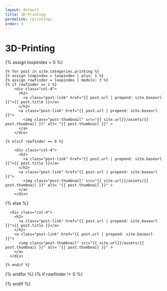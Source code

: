 ```yaml
---
layout: default
title: 3D-Printing
permalink: /printing/
order: 3
---
```


<div class="portfolio">

  <h1 class="page-heading">3D-Printing</h1>

  <div class="post-gallery">
    {% assign loopindex = 0 %}

    {% for post in site.categories.printing %}
    {% assign loopindex = loopindex | plus: 1 %}
    {% assign rowfinder = loopindex | modulo: 3 %}
    {% if rowfinder == 1 %}
        <div class="col-4">
          <h2>
            <a class="post-link" href="{{ post.url | prepend: site.baseurl }}">{{ post.title }}</a>
          </h2>
          <a class="post-link" href="{{ post.url | prepend: site.baseurl }}">
            <img class="post-thumbnail" src="{{ site.url}}/assets/{{ post.thumbnail }}" alt= "{{ post.thumbnail }}" >
          </a>
        </div>

    {% elsif rowfinder == 0 %}

        <div class="col-4">
          <h2>
            <a class="post-link" href="{{ post.url | prepend: site.baseurl }}">{{ post.title }}</a>
          </h2>
          <a class="post-link" href="{{ post.url | prepend: site.baseurl }}">
            <img class="post-thumbnail" src="{{ site.url}}/assets/{{ post.thumbnail }}" alt= "{{ post.thumbnail }}" >
          </a>
        </div>


  {% else %}

      <div class="col-4">
        <h2>
          <a class="post-link" href="{{ post.url | prepend: site.baseurl }}">{{ post.title }}</a>
        </h2>
        <a class="post-link" href="{{ post.url | prepend: site.baseurl }}">
          <img class="post-thumbnail" src="{{ site.url}}/assets/{{ post.thumbnail }}" alt= "{{ post.thumbnail }}" >
        </a>
      </div>

    {% endif %}
{% endfor %}
{% if rowfinder != 0 %}
      </div>
{% endif %}
